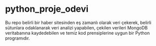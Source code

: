 # python_proje_odevi
Bu repo belirli bir haber sitesinden eş zamanlı olarak veri çekerek, belirli sütunlara odaklanarak veri analizi yapabilen, çekilen verileri MongoDB veritabanına kaydedebilen  ve temiz kod prensiplerine uygun bir Python programıdır.
